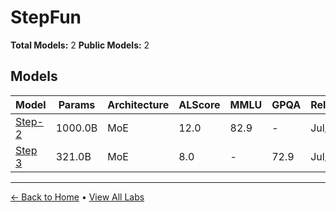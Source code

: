 # StepFun

**Total Models:** 2
**Public Models:** 2

## Models

| Model | Params | Architecture | ALScore | MMLU | GPQA | Released | Status |
|-------|--------|--------------|---------|------|------|----------|--------|
| [Step-2](../models/stepfun/step-2.md) | 1000.0B | MoE | 12.0 | 82.9 | - | Jul/2024 | 🟢 |
| [Step 3](../models/stepfun/step-3.md) | 321.0B | MoE | 8.0 | - | 72.9 | Jul/2025 | 🟢 |

---

[← Back to Home](../README.md) • [View All Labs](../labs/)
